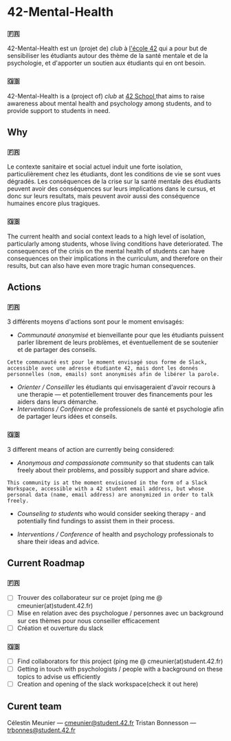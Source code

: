 # 42-Mental-Health

### 🇫🇷
42-Mental-Health est un (projet de) _club_ à [l'école 42](https://www.42.fr) qui a pour but de sensibiliser les étudiants autour des thème de la santé mentale et de la psychologie, et d'apporter un soutien aux étudiants qui en ont besoin.

### 🇬🇧
42-Mental-Health is a (project of) _club_ at [42 School ](https://www.42.fr) that aims to raise awareness about mental health and psychology among students, and to provide support to students in need.

## Why

### 🇫🇷
Le contexte sanitaire et social actuel induit une forte isolation, particulièrement chez les étudiants, dont les conditions de vie se sont vues dégradés. Les conséquences de la crise sur la santé mentale des étudiants peuvent avoir des conséquences sur leurs implications dans le cursus, et donc sur leurs resultats, mais peuvent avoir aussi des conséquence humaines encore plus tragiques.

### 🇬🇧
The current health and social context leads to a high level of isolation, particularly among students, whose living conditions have deteriorated. The consequences of the crisis on the mental health of students can have consequences on their implications in the curriculum, and therefore on their results, but can also have even more tragic human consequences.

## Actions

### 🇫🇷
3 différents moyens d'actions sont pour le moment envisagés:

- _Communauté anonymisé_ et bienveillante pour que les étudiants puissent parler librement de leurs problèmes, et éventuellement de se soutenier et de partager des conseils.
```
Cette communauté est pour le moment envisagé sous forme de Slack, accessible avec une adresse étudiante 42, mais dont les donnés personnelles (nom, emails) sont anonymisés afin de libérer la parole.
```
- _Orienter / Conseiller_ les étudiants qui envisageraient d'avoir recours à une therapie — et potentiellement trouver des financements pour les aiders dans leurs démarche.
- _Interventions / Conférence_ de professionels de santé et psychologie afin de partager leurs idées et conseils.

### 🇬🇧
3 different means of action are currently being considered:

- _Anonymous and compassionate community_ so that students can talk freely about their problems, and possibly support and share advice.
```
This community is at the moment envisioned in the form of a Slack Workspace, accessible with a 42 student email address, but whose personal data (name, email address) are anonymized in order to talk freely.
```
- _Counseling to students_ who would consider seeking therapy - and potentially find fundings to assist them in their process.

- _Interventions / Conference_ of health and psychology professionals to share their ideas and advice.

## Current Roadmap
### 🇫🇷
- [ ] Trouver des collaborateur sur ce projet (ping me @ cmeunier(at)student.42.fr)
- [ ] Mise en relation avec des psychologue / personnes avec un background sur ces thèmes pour nous conseiller efficacement
- [ ] Création et ouverture du slack

### 🇬🇧
- [ ] Find collaborators for this project (ping me @ cmeunier(at)student.42.fr)
- [ ] Getting in touch with psychologists / people with a background on these topics to advise us efficiently
- [ ] Creation and opening of the slack workspace(check it out here)

## Curent team
Célestin Meunier — cmeunier@student.42.fr
Tristan Bonnesson — trbonnes@student.42.fr
